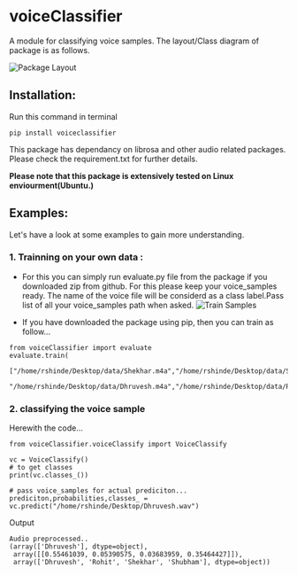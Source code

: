 # voiceClassifier
A module for classifying voice samples. The layout/Class diagram of package is as follows.

![Package Layout](/images/layout.JPG)

## Installation:
Run this command in terminal
```
pip install voiceclassifier
```
This package has dependancy on librosa and other audio related packages. Please check the requirement.txt for further details.

**Please note that this package is extensively tested on Linux enviourment(Ubuntu.)**

## Examples:
Let's have a look at some examples to gain more understanding.

### 1. Trainning on your own data :

* For this you can simply run evaluate.py file from the package if you downloaded zip from github. For this please keep your voice_samples ready. The name of the voice file will be considerd as a class label.Pass list of all your voice_samples path when asked.
![Train Samples](/images/train.png)


* If you have downloaded the package using pip, then you can train as follow...
```
from voiceClassifier import evaluate
evaluate.train(
               ["/home/rshinde/Desktop/data/Shekhar.m4a","/home/rshinde/Desktop/data/Shubham.m4a",
                "/home/rshinde/Desktop/data/Dhruvesh.m4a","/home/rshinde/Desktop/data/Rohit.m4a"]
```

### 2. classifying the voice sample
Herewith the code...

```
from voiceClassifier.voiceClassify import VoiceClassify

vc = VoiceClassify()
# to get classes
print(vc.classes_())

# pass voice_samples for actual prediciton...
prediciton,probabilities,classes_ = vc.predict("/home/rshinde/Desktop/Dhruvesh.wav")
```

Output

```
Audio preprocessed..
(array(['Dhruvesh'], dtype=object),
 array([[0.55461039, 0.05390575, 0.03683959, 0.35464427]]),
 array(['Dhruvesh', 'Rohit', 'Shekhar', 'Shubham'], dtype=object))
 
```



